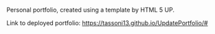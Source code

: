 Personal portfolio, created using a template by HTML 5 UP.

Link to deployed portfolio: https://tassoni13.github.io/UpdatePortfolio/#